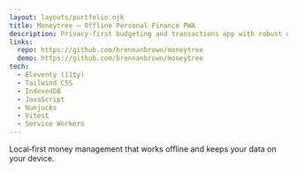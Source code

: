 ```yaml
---
layout: layouts/portfolio.njk
title: Moneytree — Offline Personal Finance PWA
description: Privacy‑first budgeting and transactions app with robust offline support using IndexedDB and service workers. No external APIs.
links:
  repo: https://github.com/brennanbrown/moneytree
  demo: https://github.com/brennanbrown/moneytree
tech:
  - Eleventy (11ty)
  - Tailwind CSS
  - IndexedDB
  - JavaScript
  - Nunjucks
  - Vitest
  - Service Workers
---
```


Local‑first money management that works offline and keeps your data on your device.

